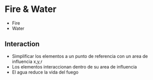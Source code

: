 # Fire & Water

- Fire
- Water

## Interaction

- Simplificar los elementos a un punto de referencia con un area de influencia x,y,r
- Los elementos interaccionan dentro de su area de influencia
- El agua reduce la vida del fuego
